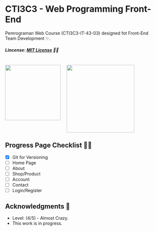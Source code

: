 # CTI3C3 - Web Programming Front-End
Pemrograman Web Course (CTI3C3-IT-43-03) designed fot Front-End Team Development ✨.
##### Lincense: [MIT License](https://github.com/bydzen/cti3c3_front-end/blob/main/LICENSE) 🧑‍⚖️
<br>

<div style="display: flex;">
  <img weight="180px" height="180px" src="https://lms.telkomuniversity.ac.id/pluginfile.php/1/theme_remui/logomini/1635822648/icon-bg-white.png" style="margin-right: 20px;">
  <img weight="220px" height="220px" src="https://upload.wikimedia.org/wikipedia/en/thumb/c/cd/Telkom_University_Logo.svg/1200px-Telkom_University_Logo.svg.png">
</div>

## Progress Page Checklist 🧑‍💻
- [X] Git for Versioning
- [ ] Home Page
- [ ] About
- [ ] Shop/Product
- [ ] Account
- [ ] Contact
- [ ] Login/Register

## Acknowledgments 📝
* Level: (4/5) - Almost Crazy.
* This work is in progress.
